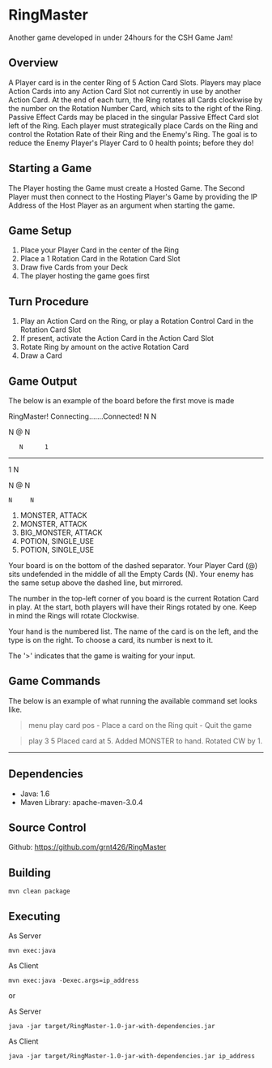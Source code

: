 RingMaster
==========

Another game developed in under 24hours for the CSH Game Jam!

Overview
--------
A Player card is in the center Ring of 5 Action Card Slots.  Players may place
Action Cards into any Action Card Slot not currently in use by another Action
Card. At the end of each turn, the Ring rotates all Cards clockwise by the
number on the Rotation Number Card, which sits to the right of the Ring.
Passive Effect Cards may be placed in the singular Passive Effect Card slot
left of the Ring. Each player must strategically place Cards on the Ring and
control the Rotation Rate of their Ring and the Enemy's Ring. The goal is to
reduce the Enemy Player's Player Card to 0 health points; before they do!

Starting a Game
---------------
The Player hosting the Game must create a Hosted Game.  The Second Player must
then connect to the Hosting Player's Game by providing the IP Address of the
Host Player as an argument when starting the game.

Game Setup
--------
1. Place your Player Card in the center of the Ring
2. Place a 1 Rotation Card in the Rotation Card Slot
2. Draw five Cards from your Deck
3. The player hosting the game goes first

Turn Procedure
--------------
1. Play an Action Card on the Ring, or play a Rotation Control Card in the
	Rotation Card Slot
2. If present, activate the Action Card in the Action Card Slot
3. Rotate Ring by amount on the active Rotation Card
4. Draw a Card

Game Output
-----------
The below is an example of the board before the first move is made

RingMaster!
Connecting.......Connected!
    N     N

  N    @    N

       N      1
---------------------
1      N

  N    @    N

    N     N

1. MONSTER, ATTACK
2. MONSTER, ATTACK
3. BIG_MONSTER, ATTACK
4. POTION, SINGLE_USE
5. POTION, SINGLE_USE
>

Your board is on the bottom of the dashed separator.  Your Player Card (@) sits
undefended in the middle of all the Empty Cards (N). Your enemy has the same
setup above the dashed line, but mirrored.

The number in the top-left corner of you board is the current Rotation Card in
play. At the start, both players will have their Rings rotated by one. Keep in
mind the Rings will rotate Clockwise.

Your hand is the numbered list.  The name of the card is on the left, and the
type is on the right. To choose a card, its number is next to it.

The '>' indicates that the game is waiting for your input.

Game Commands
-------------
The below is an example of what running the available command set looks like.
> menu
play card pos - Place a card on the Ring
quit - Quit the game

> play 3 5
Placed card at 5.
Added MONSTER to hand.
Rotated CW by 1.

***

Dependencies
------------
* Java: 1.6
* Maven Library: apache-maven-3.0.4

Source Control
--------------
Github: https://github.com/grnt426/RingMaster

Building
--------
	mvn clean package

Executing
---------
As Server

	mvn exec:java
As Client

    mvn exec:java -Dexec.args=ip_address

or

As Server

	java -jar target/RingMaster-1.0-jar-with-dependencies.jar
As Client

    java -jar target/RingMaster-1.0-jar-with-dependencies.jar ip_address